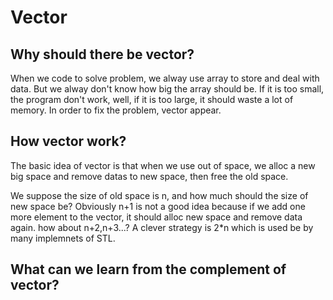 # Vector

## Why should there be vector?
When we code to solve problem, we alway use array to store and deal with data. But we alway don't know how big the array should be. If it is too small, the program don't work, well, if it is too large, it should waste a lot of memory. In order to fix the problem, vector appear.

## How vector work?
The basic idea of vector is that when we use out of space, we alloc a new big space and remove datas to new space, then free the old space. 

We suppose the size of old space is n, and how much should the size of new space be? Obviously n+1 is not a good idea because if we add one more element to the vector, it should alloc new space and remove data again. how about n+2,n+3...? A clever strategy is 2*n which is used be by many implemnets of STL.


## What can we learn from the complement of vector?
